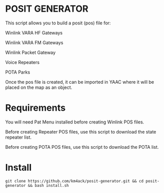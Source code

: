 # POSIT GENERATOR

This script allows you to build a posit (pos) file for:

Winlink VARA HF Gateways

Winlink VARA FM Gateways

Winlink Packet Gateway

Voice Repeaters

POTA Parks

Once the pos file is created, it can be imported in YAAC where it will be placed on the map as an object.

# Requirements

You will need Pat Menu installed before creating Winlink POS files. 

Before creating Repeater POS files, use this script to download the state repeater list.

Before creating POTA POS files, use this script to download the POTA list.

# Install

```
git clone https://github.com/km4ack/posit-generator.git && cd posit-generator && bash install.sh
```
